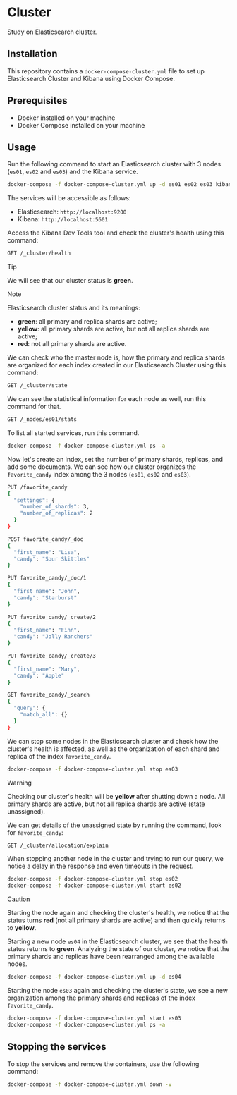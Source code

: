 # Cluster
Study on Elasticsearch cluster.

## Installation
This repository contains a `docker-compose-cluster.yml` file to set up Elasticsearch Cluster and Kibana using Docker Compose.

## Prerequisites
- Docker installed on your machine
- Docker Compose installed on your machine

## Usage
Run the following command to start an Elasticsearch cluster with 3 nodes (`es01`, `es02` and `es03`) and the Kibana service.
```bash
docker-compose -f docker-compose-cluster.yml up -d es01 es02 es03 kibana
```

 The services will be accessible as follows:

- Elasticsearch: `http://localhost:9200`
- Kibana: `http://localhost:5601`

Access the Kibana Dev Tools tool and check the cluster's health using this command:
```bash
GET /_cluster/health
```

> [!TIP]
> We will see that our cluster status is **green**.

> [!NOTE]
> Elasticsearch cluster status and its meanings:
> * **green**: all primary and replica shards are active;
> * **yellow**: all primary shards are active, but not all replica shards are active;
> * **red**: not all primary shards are active.

We can check who the master node is, how the primary and replica shards are organized for each index created in our Elasticsearch Cluster using this command:
```bash
GET /_cluster/state
```

We can see the statistical information for each node as well, run this command for that.
```bash
GET /_nodes/es01/stats
```

To list all started services, run this command.
```bash
docker-compose -f docker-compose-cluster.yml ps -a
```

Now let's create an index, set the number of primary shards, replicas, and add some documents. We can see how our cluster organizes the `favorite_candy` index among the 3 nodes (`es01`, `es02` and `es03`).
```bash
PUT /favorite_candy
{
  "settings": {
    "number_of_shards": 3,
    "number_of_replicas": 2
  }
}

POST favorite_candy/_doc
{
  "first_name": "Lisa",
  "candy": "Sour Skittles"
}

PUT favorite_candy/_doc/1
{
  "first_name": "John",
  "candy": "Starburst"
}

PUT favorite_candy/_create/2
{
  "first_name": "Finn",
  "candy": "Jolly Ranchers"
}

PUT favorite_candy/_create/3
{
  "first_name": "Mary",
  "candy": "Apple"
}

GET favorite_candy/_search
{
  "query": {
    "match_all": {}
  }
}
```

We can stop some nodes in the Elasticsearch cluster and check how the cluster's health is affected, as well as the organization of each shard and replica of the index `favorite_candy`.
```bash
docker-compose -f docker-compose-cluster.yml stop es03
```

> [!WARNING]
> Checking our cluster's health will be **yellow** after shutting down a node. 
> All primary shards are active, but not all replica shards are active (state unassigned).

We can get details of the unassigned state by running the command, look for `favorite_candy`:
```bash
GET /_cluster/allocation/explain
```

When stopping another node in the cluster and trying to run our query, we notice a delay in the response and even timeouts in the request.
```bash
docker-compose -f docker-compose-cluster.yml stop es02
docker-compose -f docker-compose-cluster.yml start es02
```

> [!CAUTION]
> Starting the node again and checking the cluster's health, we notice that the status turns **red** (not all primary shards are active) and then quickly returns to **yellow**.

Starting a new node `es04` in the Elasticsearch cluster, we see that the health status returns to **green**. Analyzing the state of our cluster, we notice that the primary shards and replicas have been rearranged among the available nodes.
```bash
docker-compose -f docker-compose-cluster.yml up -d es04
```

Starting the node `es03` again and checking the cluster's state, we see a new organization among the primary shards and replicas of the index `favorite_candy`.
```bash
docker-compose -f docker-compose-cluster.yml start es03
docker-compose -f docker-compose-cluster.yml ps -a
```

## Stopping the services
To stop the services and remove the containers, use the following command:

```bash
docker-compose -f docker-compose-cluster.yml down -v
```